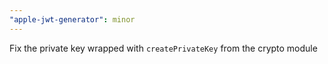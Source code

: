 ```yaml
---
"apple-jwt-generator": minor
---
```


Fix the private key wrapped with `createPrivateKey` from the crypto module
